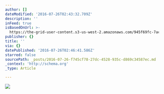 ```yaml
---
author: []
dateModified: '2016-07-26T02:43:32.709Z'
description: ''
inFeed: true
isBasedOnUrl: >-
  https://the-grid-user-content.s3-us-west-2.amazonaws.com/945f69fc-7ac9-438c-93af-561dfb0b9d02.jpg
publisher: {}
title: ''
via: {}
datePublished: '2016-07-26T02:46:41.586Z'
starred: false
sourcePath: _posts/2016-07-26-f745cf78-27dc-4528-935c-d869c34587ec.md
_context: 'http://schema.org'
_type: Article

---
```

![](https://the-grid-user-content.s3-us-west-2.amazonaws.com/945f69fc-7ac9-438c-93af-561dfb0b9d02.jpg)